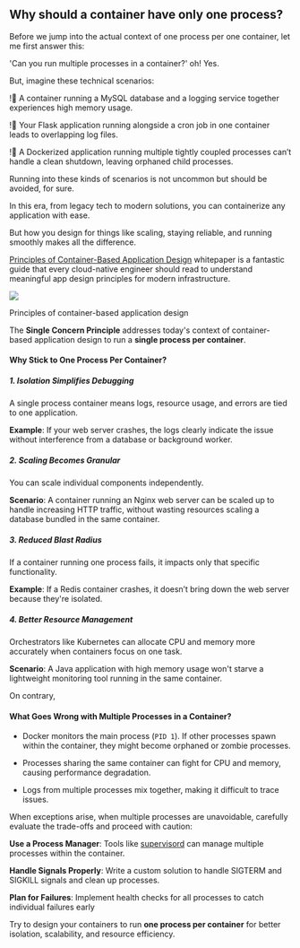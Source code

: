 ## Why should a container have only one process?

Before we jump into the actual context of one process per one container, let me first answer this:

'Can you run multiple processes in a container?' oh! Yes.

But, imagine these technical scenarios:

!📌 A container running a MySQL database and a logging service together experiences high memory usage.

!📌 Your Flask application running alongside a cron job in one container leads to overlapping log files.

!📌 A Dockerized application running multiple tightly coupled processes can’t handle a clean shutdown, leaving orphaned child processes.

Running into these kinds of scenarios is not uncommon but should be avoided, for sure.

In this era, from legacy tech to modern solutions, you can containerize any application with ease.

But how you design for things like scaling, staying reliable, and running smoothly makes all the difference.

[Principles of Container-Based Application Design](https://link.mail.beehiiv.com/ls/click?upn=u001.I5dhDmlt7nI3cxy6sds7CxDBYw-2F-2FnQnS15Q4WlnJ-2FCpR3x7GMrl7U5RWmJge-2BnOFOZLtApWVUAShHwxwFCznC09jyCExAyr2kcv8ZcEj696VIdJl8-2FVASJ132gjB7Sq4sRKk3Sbg2ZPobGtWV85ajpmPNnGBifw4L5IBqqyw5JlFGQ-2BlUnenKhJbj4JIuNfpylgRQ7QDk1wHEUDWuCDmSyLKElWieZh-2B4C59n9m4TSQ8aiKD4Yn0PB8qw7ld5UdP4WgSerf2Lv1gwNb9JBemhp6vXJ21eogrlDXl1m-2BOHXm0nDgO0qi2TACCBhtxrRN1IxQC5aLDchMTU88v7U-2FwkrcUGh86waU9RAoIssYHxik-3DRsFI_cLOEennG4OfZSOHw25orTRHBnYNt1no2cuccfwcJ8-2FG0BvtngrTRgloqWS3fhgiQz6c5QrpTFvwlRVYlZecSQ57WS91xOfkitoGfpoRm4wkb4bbZfgvxHreR0-2FKdfhNtbL6KGTQVLeYykoeATbfNjoHdZcEtUmw-2BB7ySfffI-2BmsKu-2Bjtfpk5Kk2HF8NdR0fMuWNc9FJaTSU4YojgShnVLS9hIcxX1edPS2OIuKQJnUQMKfs98D8CKHCYMxw3H29DQnfLdfuKAoJsfF-2BJGwWX61nSwu6lFGDM4EbWtwX8FCjAfAndNRYFl54Gm-2BMdpEE-2BzvtWmkXM012qB3BbhAeGn5Af66rVRQei9tW7mc-2BJDqos-2BjUntVEXVueGfW04D6mbZgsR-2B9iMeKjCep3Gx-2BfQ9D1ZnPfu3Qr3OodjRJ1nltuAs3iMd3AJi-2BIvrUJmrSmd)  whitepaper is a fantastic guide that every cloud-native engineer should read to understand meaningful app design principles for modern infrastructure.

![](https://ci3.googleusercontent.com/meips/ADKq_NZ4a9JOHRrorq0cSjzgOrdsjb47DI7UXk008DIsickXelxn13duDrPE6Vl4kpcyG63C_zW2dIqZhprOsAku_yz7QuLk-3Bs7D4YPJsECeTb1XhcPrU0ndRhHJdNk6LB4Xo8CtRwnrNindIVY_K8C-PPX5uA75bRmuBMjID48S6jCFUbiupNqSzvGNU5zdFUnYXDmQokvnJ-PayzD8Ms2L99ry50vLKSKhPg0fJiuTakdi6SD8tCaMCVzNcPmOagHdv9p4UdvdarvroyNo4Kd0B_oraUJQe5=s0-d-e1-ft#https://media.beehiiv.com/cdn-cgi/image/fit=scale-down,format=auto,onerror=redirect,quality=80/uploads/asset/file/f897cd23-a260-437d-bab1-19dffaec9f25/1_-IbPjEbzTZXxDKkvEroAlg.png?t=1733719118)

Principles of container-based application design

The **Single Concern Principle** addresses today's context of container-based application design to run a **single process per container**.

#### **Why Stick to One Process Per Container?**

##### **1. Isolation Simplifies Debugging**

A single process container means logs, resource usage, and errors are tied to one application.

**Example**: If your web server crashes, the logs clearly indicate the issue without interference from a database or background worker.

##### **2. Scaling Becomes Granular**

You can scale individual components independently.

**Scenario**: A container running an Nginx web server can be scaled up to handle increasing HTTP traffic, without wasting resources scaling a database bundled in the same container.

##### **3. Reduced Blast Radius**

If a container running one process fails, it impacts only that specific functionality.

**Example**: If a Redis container crashes, it doesn’t bring down the web server because they're isolated.

##### **4. Better Resource Management**

Orchestrators like Kubernetes can allocate CPU and memory more accurately when containers focus on one task.

**Scenario**: A Java application with high memory usage won't starve a lightweight monitoring tool running in the same container.

On contrary,

#### **What Goes Wrong with Multiple Processes in a Container?**

-   Docker monitors the main process (`PID 1`). If other processes spawn within the container, they might become orphaned or zombie processes.
    
-   Processes sharing the same container can fight for CPU and memory, causing performance degradation.
    
-   Logs from multiple processes mix together, making it difficult to trace issues.
    

When exceptions arise, when multiple processes are unavoidable, carefully evaluate the trade-offs and proceed with caution:

**Use a Process Manager**: Tools like [supervisord](https://link.mail.beehiiv.com/ls/click?upn=u001.I5O8xwjn2EsC38CD0Ry7Lgf3J-2BWB3qhDTSCpUIVqeaEpOehoZBOJ-2FYAblpASLbHkuD3T8mgS3Wx4BR1745s3E3gtr8iy94uxnyY-2FjyZn-2FxCImzDTT5dw92aELaYc-2BVSEAmFAWD-2FcdIz8fkVRA68XimTQLLtUsBiKHaIBTefz52aohsoAMz2-2FS1Rz7FMGfO8nzYOVFhcpBV17LXfbeZBNEYZlPn6doi2DfhyGK8MZlIbWcman0SrOKOxPkcCZMhzg-2FfyXVx0fGbWZNo8axFa-2BuQ-3D-3DtCvR_cLOEennG4OfZSOHw25orTRHBnYNt1no2cuccfwcJ8-2FG0BvtngrTRgloqWS3fhgiQz6c5QrpTFvwlRVYlZecSQ57WS91xOfkitoGfpoRm4wkb4bbZfgvxHreR0-2FKdfhNtbL6KGTQVLeYykoeATbfNjoHdZcEtUmw-2BB7ySfffI-2BmsKu-2Bjtfpk5Kk2HF8NdR0fMuWNc9FJaTSU4YojgShnVLS9hIcxX1edPS2OIuKQJnUQMKfs98D8CKHCYMxw3H29DQnfLdfuKAoJsfF-2BJGwWX61nSwu6lFGDM4EbWtwX8FCiXb4JdTf50ybAJcijlfDxePRx-2BvtalUb0PuowIwd457eZiJt0Dm57iTuO4BnCYKD-2BhNxU0ByGzmGCb3BvaFR8l-2BI5xDMdC7-2FOba3NBeDvfgRnLRy8-2FnCAPvpu9-2BB0uw-2FKG0WTsCDXAMb7JrGldX-2FCW)  can manage multiple processes within the container.

**Handle Signals Properly**: Write a custom solution to handle SIGTERM and SIGKILL signals and clean up processes.

**Plan for Failures**: Implement health checks for all processes to catch individual failures early

Try to design your containers to run **one process per container** for better isolation, scalability, and resource efficiency.

